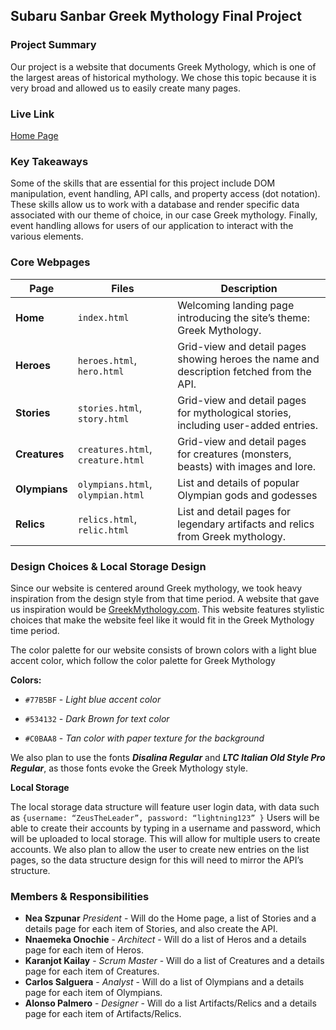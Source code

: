 ## Subaru Sanbar Greek Mythology Final Project

### Project Summary

Our project is a website that documents Greek Mythology, which is one of the largest areas of historical mythology. We
chose this topic because it is very broad and allowed us to easily create many pages.

### Live Link

[Home Page](https://nszp.github.io/newm-n-200-sanbar/final)

### Key Takeaways

Some of the skills that are essential for this project include DOM manipulation, event handling, API calls, and property
access (dot notation). These skills allow us to work with a database and render specific data associated with our theme
of choice, in our case Greek mythology. Finally, event handling allows for users of our application to interact with the
various elements.

### Core Webpages

| Page          | Files                             | Description                                                                                 |
|---------------|-----------------------------------|---------------------------------------------------------------------------------------------|
| **Home**      | `index.html`                      | Welcoming landing page introducing the site’s theme: Greek Mythology.                       |
| **Heroes**    | `heroes.html`, `hero.html`        | Grid-view and detail pages showing heroes the name and description fetched from the API.    |
| **Stories**   | `stories.html`, `story.html`      | Grid-view and detail pages for mythological stories, including user-added entries.          |
| **Creatures** | `creatures.html`, `creature.html` | Grid-view and detail pages for creatures (monsters, beasts) with images and lore.           |
| **Olympians** | `olympians.html`, `olympian.html` | List and details of popular Olympian gods and godesses                                      |
| **Relics**    | `relics.html`, `relic.html`       | List and detail pages for legendary artifacts and relics from Greek mythology.              |

### Design Choices & Local Storage Design

Since our website is centered around Greek mythology, we took heavy inspiration from the design style from that time
period. A website that gave us inspiration would be [GreekMythology.com](https://www.greekmythology.com/). This website
features stylistic choices that make the website feel like it would fit in the Greek Mythology time period.

The color palette for our website consists of brown colors with a light blue accent color, which follow the color
palette for Greek Mythology

**Colors:**

- `#77B5BF` - _Light blue accent color_

- `#534132` - _Dark Brown for text color_

- `#C0BAA8` - _Tan color with paper texture for the background_

We also plan to use the fonts _**Disalina Regular**_ and _**LTC Italian Old Style Pro Regular**_, as those fonts evoke
the Greek Mythology style.

**Local Storage**

The local storage data structure will feature user login data, with data such as
`{username: “ZeusTheLeader”, password: “lightning123” }` Users will be able to create their accounts by typing in a
username and password, which will be uploaded to local storage. This will allow for multiple users to create accounts.
We also plan to allow the user to create new entries on the list pages, so the data structure design for this will need
to mirror the API’s structure.

### Members & Responsibilities

- **Nea Szpunar** _President_ - Will do the Home page, a list of Stories and a details page for each item of Stories,
  and also create the API.
- **Nnaemeka Onochie** - _Architect_ - Will do a list of Heros and a details page for each item of Heros.
- **Karanjot Kailay** - _Scrum Master_ - Will do a list of Creatures and a details page for each item of Creatures.
- **Carlos Salguera** - _Analyst_ - Will do a list of Olympians and a details page for each item of Olympians.
- **Alonso Palmero** - _Designer_ - Will do a list Artifacts/Relics and a details page for each item of
  Artifacts/Relics.
